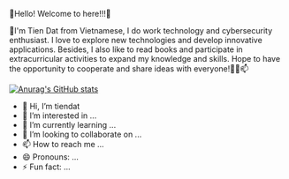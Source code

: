👋Hello! Welcome to here!!!👋

👀I'm Tien Dat from Vietnamese, I do work technology and cybersecurity enthusiast. I love to explore new technologies and develop innovative applications. Besides, I also like to read books and participate in extracurricular activities to expand my knowledge and skills. Hope to have the opportunity to cooperate and share ideas with everyone!🐱‍👤📫

[![Anurag's GitHub stats](https://github-readme-stats.vercel.app/api?username=eagle-nett)](https://github.com/anuraghazra/github-readme-stats)











- 👋 Hi, I’m tiendat
- 👀 I’m interested in ...
- 🌱 I’m currently learning ...
- 💞️ I’m looking to collaborate on ...
- 📫 How to reach me ...
- 😄 Pronouns: ...
- ⚡ Fun fact: ...

<!---
eagle-nett/eagle-nett is a ✨ special ✨ repository because its `README.md` (this file) appears on your GitHub profile.
You can click the Preview link to take a look at your changes.
--->
